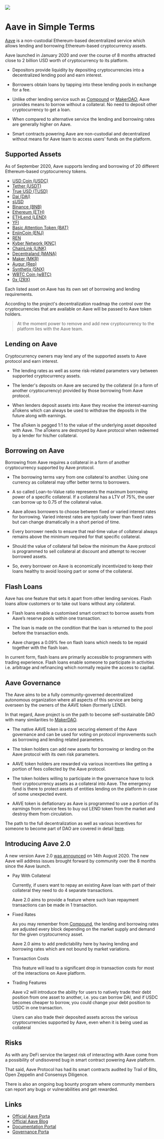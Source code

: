 ![](../images/aave-Main-l.png)

# Aave in Simple Terms

[Aave](https://app.aave.com/) is a non-custodial Ethereum-based decentralized service which allows lending and borrowing Ethereum-based cryptocurrency assets. 

Aave launched in January 2020 and over the course of 8 months attracted close to 2 billion USD worth of cryptocurrency to its platform. 

- Depositors provide liquidity by depositing cryptocurrencies into a decentralized lending pool and earn interest. 

- Borrowers obtain loans by tapping into these lending pools in exchange for a fee.

- Unlike other lending service such as [Compound](/guides/token_guides/compound.md) or [MakerDAO](/guides/token_guides/makerdao.md), Aave provides means to borrow without a collateral. No need to deposit other cryptocurrency to get a loan.

- When compared to alternative service the lending and borrowing rates are generally higher on Aave.

- Smart contracts powering Aave are non-custodial and decentralized without means for Aave team to access users' funds on the platform.

## Supported Assets

As of September 2020, Aave supports lending and borrowing of 20 different Ethereum-based cryptocurrency tokens.

- [USD Coin (USDC)](https://app.aave.com/reserve-overview/USDC?pool=Aave)
- [Tether (USDT)](https://app.aave.com/reserve-overview/USDT?pool=Aave)
- [True USD (TUSD)](https://app.aave.com/reserve-overview/TUSD?pool=Aave)
- [Dai (DAI)](https://app.aave.com/reserve-overview/DAI?pool=Aave)
- [sUSD](https://app.aave.com/reserve-overview/SUSD?pool=Aave)
- [Binance (BNB)](https://app.aave.com/reserve-overview/BUSD?pool=Aave)
- [Ethereum (ETH)](https://app.aave.com/reserve-overview/ETH?pool=Aave)
- [ETHLend (LEND)](https://app.aave.com/reserve-overview/LEND?pool=Aave)
- [YFI](https://app.aave.com/reserve-overview/YFI?pool=Aave)
- [Basic Attention Token (BAT)](https://app.aave.com/reserve-overview/BAT?pool=Aave)
- [EnjinCoin (ENJ)](https://app.aave.com/reserve-overview/ENJ?pool=Aave)
- [REN](https://app.aave.com/reserve-overview/REN?pool=Aave)
- [Kyber Network (KNC)](https://app.aave.com/reserve-overview/KNC?pool=Aave)
- [ChainLink (LINK)](https://app.aave.com/reserve-overview/LINK?pool=Aave)
- [Decentraland (MANA)](https://app.aave.com/reserve-overview/MANA?pool=Aave)
- [Maker (MKR)](https://app.aave.com/reserve-overview/MKR?pool=Aave)
- [Augur (Rep)](https://app.aave.com/reserve-overview/REP?pool=Aave)
- [Synthetix (SNX)](https://app.aave.com/reserve-overview/SNX?pool=Aave)
- [WBTC Coin (wBTC)](https://app.aave.com/reserve-overview/WBTC?pool=Aave)
- [0x (ZRX)](https://app.aave.com/reserve-overview/ZRX?pool=Aave)

Each listed asset on Aave has its own set of borrowing and lending requirements.

According to the project's decentralization roadmap the control over the cryptocurrencies that are available on Aave will be passed to Aave token holders.

> At the moment power to remove and add new cryptocurrency to the platform lies with the Aave team. 

## Lending on Aave

Cryptocurrency owners may lend any of the supported assets to Aave protocol and earn interest. 

- The lending rates as well as some risk-related parameters vary between supported cryptocurrency assets. 

- The lender's deposits on Aave are secured by the collateral (in a form of another cryptocurrency) provided by those borrowing from Aave protocol.

- When lenders deposit assets into Aave they receive the interest-earning aTokens which can always be used to withdraw the deposits in the future along with earnings.

- The aToken is pegged 1:1 to the value of the underlying asset deposited with Aave. The aTokens are destroyed by Aave protocol when redeemed by a lender for his/her collateral. 

## Borrowing on Aave

Borrowing from Aave requires a collateral in a form of another cryptocurrency supported by Aave protocol.

- The borrowing terms vary from one collateral to another. Using one currency as collateral may offer better terms to borrowers. 

- A so called Loan-to-Value ratio represents the maximum borrowing power of a specific collateral. If a collateral has a LTV of 75%, the user can borrow up to 0.75 of the collateral value.

- Aave allows borrowers to choose between fixed or varied interest rates for borrowing. Varied interest rates are typically lower than fixed rates but can change dramatically in a short period of time.

- Every borrower needs to ensure that real-time value of collateral always remains above the minimum required for that specific collateral. 

- Should the value of collateral fall below the minimum the Aave protocol is programmed to sell collateral at discount and attempt to recover borrowed assets.

- So, every borrower on Aave is economically incentivized to keep their loans healthy to avoid loosing part or some of the collateral.

## Flash Loans

Aave has one feature that sets it apart from other lending services. Flash loans allow customers or to take out loans without any collateral. 

- Flash loans enable a customised smart contract to borrow assets from Aave’s reserve pools within one transaction. 

- The loan is made on the condition that the loan is returned to the pool before the transaction ends.

- Aave charges a 0.09% fee on flash loans which needs to be repaid together with the flash loan. 

In current form, flash loans are primarily accessible to programmers with trading experience. Flash loans enable someone to participate in activities i.e. arbitrage and refinancing which normally require the access to capital.

## Aave Governance

The Aave aims to be a fully community-governed decentralized autonomous organization where all aspects of this service are being overseen by the owners of the AAVE token (formerly LEND).

In that regard, Aave project is on the path to become self-sustainable DAO with many similarities to [MakerDAO](/guides/token_guides/makerdao.md). 

- The native AAVE token is a core securing element of the Aave governance and can be used for voting on protocol improvements such as borrowing and lending related parameters.

- The token holders can add new assets for borrowing or lending on the Aave protocol with its own risk parameters.

- AAVE token holders are rewarded via various incentives like getting a portion of fees collected by the Aave protocol.

- The token holders willing to participate in the governance have to lock their cryptocurrency assets as a collateral into Aave. The emergency fund is there to protect assets of entities lending on the platform in case of some unexpected event.

- AAVE token is deflationary as Aave is programmed to use a portion of its earnings from service fees to buy out LEND token from the market and destroy them from circulation.

The path to the full decentralization as well as various incentives for someone to become part of DAO are covered in detail [here](https://docs.aave.com/aavenomics/).

## Introducing Aave 2.0

A new version Aave 2.0 [was announced](https://medium.com/aave/aave-v2-the-seamless-finance-d52075d97a70) on 14th August 2020. The new Aave will address issues brought forward by community over the 8 months since the Aave launch.

- Pay With Collateral

    Currently, if users want to repay an existing Aave loan with part of their collateral they need to do 4 separate transactions. 
    
    Aave 2.0 aims to provide a feature where such loan repayment transactions can be made in 1 transaction.

- Fixed Rates

    As you may remember from [Compound](/guides/token_guides/compound.md), the lending and borrowing rates are adjusted every block depending on the market supply and demand for the given cryptocurrency asset.
    
    Aave 2.0 aims to add predictability here by having lending and borrowing rates which are not bound by market variations.
        
- Transaction Costs

    This feature will lead to a significant drop in transaction costs for most of the interactions on Aave platform.

- Trading Features

    Aave v2 will introduce the ability for users to natively trade their debt position from one asset to another, i.e. you can borrow DAI, and if USDC becomes cheaper to borrow, you could change your debt position to USDC in one transaction. 
    
    Users can also trade their deposited assets across the various cryptocurrencies supported by Aave, even when it is being used as collateral

## Risks

As with any DeFi service the largest risk of interacting with Aave come from a possibility of undisovered bug in smart contract powering Aave platform.

That said, Aave Protocol has had its smart contracts audited by Trail of Bits, Open Zeppelin and Consensys Diligence. 

There is also an ongoing bug bounty program where community members can report any bugs or vulnerabilities and get rewarded.
    
## Links

- [Official Aave Porta](https://app.aave.com/)
- [Official Aave Blog](https://medium.com/aave)
- [Documentation Portal](https://docs.aave.com/portal/)
- [Governance Porta](https://governance.aave.com)
